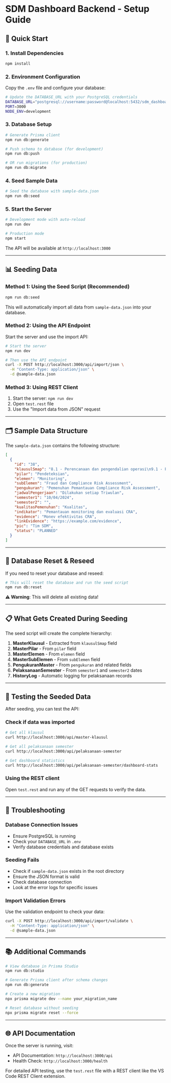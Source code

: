 # SDM Dashboard Backend - Setup Guide

## 🚀 Quick Start

### 1. Install Dependencies

```bash
npm install
```

### 2. Environment Configuration

Copy the `.env` file and configure your database:

```bash
# Update the DATABASE_URL with your PostgreSQL credentials
DATABASE_URL="postgresql://username:password@localhost:5432/sdm_dashboard?schema=public"
PORT=3000
NODE_ENV=development
```

### 3. Database Setup

```bash
# Generate Prisma client
npm run db:generate

# Push schema to database (for development)
npm run db:push

# OR run migrations (for production)
npm run db:migrate
```

### 4. Seed Sample Data

```bash
# Seed the database with sample-data.json
npm run db:seed
```

### 5. Start the Server

```bash
# Development mode with auto-reload
npm run dev

# Production mode
npm start
```

The API will be available at `http://localhost:3000`

---

## 📊 Seeding Data

### Method 1: Using the Seed Script (Recommended)

```bash
npm run db:seed
```

This will automatically import all data from `sample-data.json` into your database.

### Method 2: Using the API Endpoint

Start the server and use the import API:

```bash
# Start the server
npm run dev

# Then use the API endpoint
curl -X POST http://localhost:3000/api/import/json \
  -H "Content-Type: application/json" \
  -d @sample-data.json
```

### Method 3: Using REST Client

1. Start the server: `npm run dev`
2. Open `test.rest` file
3. Use the "Import data from JSON" request

---

## 🗂️ Sample Data Structure

The `sample-data.json` contains the following structure:

```json
[
  {
    "id": "38",
    "klausulSmap": "8.1 - Perencanaan dan pengendalian operasi\n9.1 - Pemantauan, pengukuran, analisis dan evaluasi",
    "pilar": "Pendeteksian",
    "elemen": "Monitoring",
    "subElemen": "Fraud dan Compliance Risk Assessment",
    "pengukuran": "Pemenuhan Pemantauan Compliance Risk Assessment",
    "jadwalPengerjaan": "Dilakukan setiap Triwulan",
    "semester1": "10/04/2024",
    "semester2": "",
    "kualitasPemenuhan": "Kualitas",
    "indikator": "Pemantauan monitoring dan evaluasi CRA",
    "evidence": "Monev efektivitas CRA",
    "linkEvidence": "https://example.com/evidence",
    "pic": "Tim SDM",
    "status": "PLANNED"
  }
]
```

---

## 🔄 Database Reset & Reseed

If you need to reset your database and reseed:

```bash
# This will reset the database and run the seed script
npm run db:reset
```

**⚠️ Warning**: This will delete all existing data!

---

## 📋 What Gets Created During Seeding

The seed script will create the complete hierarchy:

1. **MasterKlausul** - Extracted from `klausulSmap` field
2. **MasterPilar** - From `pilar` field
3. **MasterElemen** - From `elemen` field
4. **MasterSubElemen** - From `subElemen` field
5. **PengukuranMaster** - From `pengukuran` and related fields
6. **PelaksanaanSemester** - From `semester1` and `semester2` dates
7. **HistoryLog** - Automatic logging for pelaksanaan records

---

## 🧪 Testing the Seeded Data

After seeding, you can test the API:

### Check if data was imported

```bash
# Get all klausul
curl http://localhost:3000/api/master-klausul

# Get all pelaksanaan semester
curl http://localhost:3000/api/pelaksanaan-semester

# Get dashboard statistics
curl http://localhost:3000/api/pelaksanaan-semester/dashboard-stats
```

### Using the REST client

Open `test.rest` and run any of the GET requests to verify the data.

---

## 🔧 Troubleshooting

### Database Connection Issues

- Ensure PostgreSQL is running
- Check your `DATABASE_URL` in `.env`
- Verify database credentials and database exists

### Seeding Fails

- Check if `sample-data.json` exists in the root directory
- Ensure the JSON format is valid
- Check database connection
- Look at the error logs for specific issues

### Import Validation Errors

Use the validation endpoint to check your data:

```bash
curl -X POST http://localhost:3000/api/import/validate \
  -H "Content-Type: application/json" \
  -d @sample-data.json
```

---

## 📚 Additional Commands

```bash
# View database in Prisma Studio
npm run db:studio

# Generate Prisma client after schema changes
npm run db:generate

# Create a new migration
npx prisma migrate dev --name your_migration_name

# Reset database without seeding
npx prisma migrate reset --force
```

---

## 🌐 API Documentation

Once the server is running, visit:

- API Documentation: `http://localhost:3000/api`
- Health Check: `http://localhost:3000/health`

For detailed API testing, use the `test.rest` file with a REST client like the VS Code REST Client extension.
